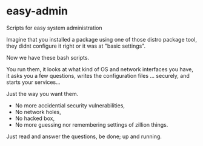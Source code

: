 # easy-admin
Scripts for easy system administration

Imagine that you installed a package using one of those distro package tool, they didnt 
configure it right or it was at "basic settings".

Now we have these bash scripts.

You run them,
it looks at what kind of OS and network interfaces you have,
it asks you a few questions,
writes the configuration files ... securely,
and starts your services...

Just the way you want them.

* No more accidential security vulnerabilities,
* No network holes,
* No hacked box,
* No more guessing nor remembering settings of zillion things.

Just read and answer the questions, be done; up and running.
